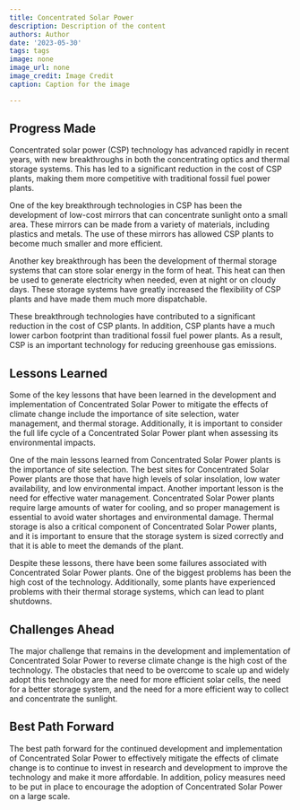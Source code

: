 ```yaml
---
title: Concentrated Solar Power
description: Description of the content
authors: Author
date: '2023-05-30'
tags: tags
image: none
image_url: none
image_credit: Image Credit
caption: Caption for the image

---
```




## Progress Made

Concentrated solar power (CSP) technology has advanced rapidly in recent years, with new breakthroughs in both the concentrating optics and thermal storage systems. This has led to a significant reduction in the cost of CSP plants, making them more competitive with traditional fossil fuel power plants.

One of the key breakthrough technologies in CSP has been the development of low-cost mirrors that can concentrate sunlight onto a small area. These mirrors can be made from a variety of materials, including plastics and metals. The use of these mirrors has allowed CSP plants to become much smaller and more efficient.

Another key breakthrough has been the development of thermal storage systems that can store solar energy in the form of heat. This heat can then be used to generate electricity when needed, even at night or on cloudy days. These storage systems have greatly increased the flexibility of CSP plants and have made them much more dispatchable.

These breakthrough technologies have contributed to a significant reduction in the cost of CSP plants. In addition, CSP plants have a much lower carbon footprint than traditional fossil fuel power plants. As a result, CSP is an important technology for reducing greenhouse gas emissions.

## Lessons Learned

Some of the key lessons that have been learned in the development and implementation of Concentrated Solar Power to mitigate the effects of climate change include the importance of site selection, water management, and thermal storage. Additionally, it is important to consider the full life cycle of a Concentrated Solar Power plant when assessing its environmental impacts.

One of the main lessons learned from Concentrated Solar Power plants is the importance of site selection. The best sites for Concentrated Solar Power plants are those that have high levels of solar insolation, low water availability, and low environmental impact. Another important lesson is the need for effective water management. Concentrated Solar Power plants require large amounts of water for cooling, and so proper management is essential to avoid water shortages and environmental damage. Thermal storage is also a critical component of Concentrated Solar Power plants, and it is important to ensure that the storage system is sized correctly and that it is able to meet the demands of the plant.

Despite these lessons, there have been some failures associated with Concentrated Solar Power plants. One of the biggest problems has been the high cost of the technology. Additionally, some plants have experienced problems with their thermal storage systems, which can lead to plant shutdowns.

## Challenges Ahead

The major challenge that remains in the development and implementation of Concentrated Solar Power to reverse climate change is the high cost of the technology. The obstacles that need to be overcome to scale up and widely adopt this technology are the need for more efficient solar cells, the need for a better storage system, and the need for a more efficient way to collect and concentrate the sunlight.

## Best Path Forward

The best path forward for the continued development and implementation of Concentrated Solar Power to effectively mitigate the effects of climate change is to continue to invest in research and development to improve the technology and make it more affordable. In addition, policy measures need to be put in place to encourage the adoption of Concentrated Solar Power on a large scale.

